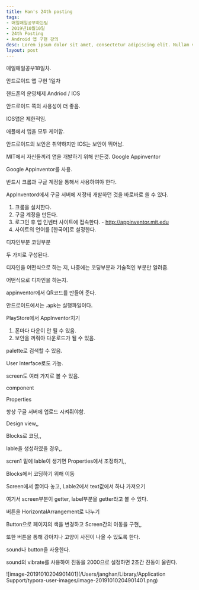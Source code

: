 ```yaml
---
title: Han's 24th posting
tags:
- 매일매일공부하는팀
- 2019년10월10일
- 24th Posting
- Android 앱 구현 강의
desc: Lorem ipsum dolor sit amet, consectetur adipiscing elit. Nullam vehicula gravida felis et dapibus.
layout: post
---
```


<!-- more -->
<!-- Mauris a molestie neque. Aliquam non malesuada nisi, a sodales purus. Nam molestie faucibus sapien eu euismod. Sed scelerisque ornare euismod. In tincidunt est vel pharetra convallis. Praesent vitae nisi odio.-->

매일매일공부18일차.

안드로이드 앱 구현 1일차

핸드폰의 운영체제 Andriod / IOS

안드로이드 쪽의 사용성이 더 좋음.

IOS앱은 제한적임.

애플에서 앱을 모두 케어함.

안드로이드의 보안은 취약하지만 IOS는 보안이 뛰어남.

MIT에서 자신들끼리 앱을 개발하기 위해 만든것. Google Appinventor

Google Appinventor를 사용.

반드시 크롬과 구글 계정을 통해서 사용하여야 한다.

AppInventord에서 구글 서버에 저정돼 개발하던 것을 바로바로 쓸 수 있다.

1. 크롬을 설치한다.
2. 구글 계정을 만든다.
3. 로그인 후 앱 인벤터 사이트에 접속한다. - http://appinventor.mit.edu
4. 사이트의 언어를 [한국어]로 설정한다.

디자인부분 코딩부분 

두 가지로 구성된다.

디자인을 어떤식으로 하는 지, 나중에는 코딩부분과 기술적인 부분만 알려줌.

어떤식으로 디자인을 하는지.

appinventor에서 QR코드를 만들어 준다.

안드로이드에서는 .apk는 실행파일이다.

PlayStore에서 AppInventor치기

1. 폰마다 다운이 안 될 수 있음.
2. 보안을 꺼줘야 다운로드가 될 수 있음.

palette로 검색할 수 있음.

User Interface로도 가능.

screen도 여러 가지로 볼 수 있음.

component

Properties

항상 구글 서버에  업로드 시켜줘야함.

Design view,,

Blocks로 코딩,,

lable을 생성하였을 경우,,

scren1 밑에 lable이 생기면 Properties에서 조정하기,,

Blocks에서 코딩하기 위해 이동

Screen에서 끌어다 놓고, Lable2에서 text값에서 하나 가져오기

여기서 screen부분이 getter, label부분을 getter라고 볼 수 있다.

버튼을 HorizontalArrangement로 나누기

Button으로 페이지의 색을 변경하고 Screen간의 이동을 구현,,

또한 버튼을 통해 강아지나 고양이 사진이 나올 수 있도록 한다.

sound나 button을 사용한다.

sound의 vibrate를 사용하여 진동을 2000으로 설정하면 2초간 진동이 울린다.

![image-20191010204901401](/Users/janghan/Library/Application Support/typora-user-images/image-20191010204901401.png)